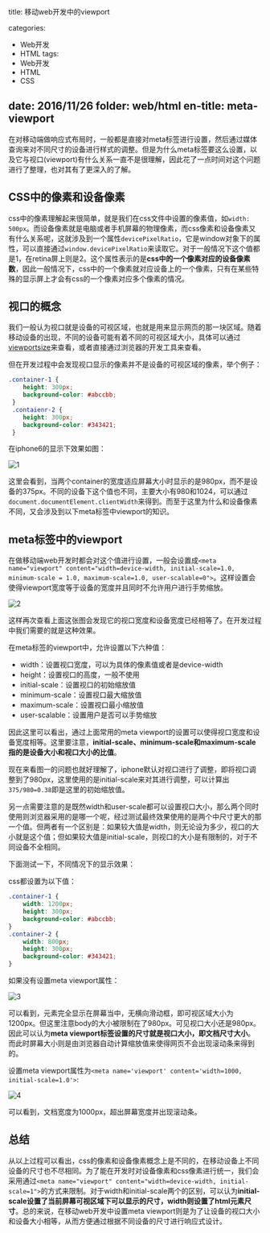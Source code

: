 title: 移动web开发中的viewport

categories:
- Web开发
- HTML
tags:
- Web开发
- HTML
- CSS

date: 2016/11/26
folder: web/html
en-title: meta-viewport
---
在对移动端做响应式布局时，一般都是直接对meta标签进行设置，然后通过媒体查询来对不同尺寸的设备进行样式的调整。但是为什么meta标签要这么设置，以及它与视口(viewport)有什么关系一直不是很理解，因此花了一点时间对这个问题进行了整理，也对其有了更深入的了解。
<!--more-->

## CSS中的像素和设备像素

css中的像素理解起来很简单，就是我们在css文件中设置的像素值，如`width: 500px`。而设备像素就是电脑或者手机屏幕的物理像素，而css像素和设备像素又有什么关系呢，这就涉及到一个属性`devicePixelRatio`，它是window对象下的属性，可以直接通过`window.devicePixelRatio`来读取它。对于一般情况下这个值都是1，在retina屏上则是2。这个属性表示的是**css中的一个像素对应的设备像素数**，因此一般情况下，css中的一个像素就对应设备上的一个像素，只有在某些特殊的显示屏上才会有css的一个像素对应多个像素的情况。

## 视口的概念

我们一般认为视口就是设备的可视区域，也就是用来显示网页的那一块区域。随着移动设备的出现，不同的设备可能有着不同的可视区域大小，具体可以通过[viewportsize](http://viewportsizes.com/)来查看，或者直接通过浏览器的开发工具来查看。

但在开发过程中会发现视口显示的像素并不是设备的可视区域的像素，举个例子：

```css
.container-1 {
    height: 300px;
   	background-color: #abccbb;
 }
 .contaienr-2 {
    height: 300px;
   	background-color: #343421;
 }
```

在iphone6的显示下效果如图：

![1](/images/viewport/1.png)

这里会看到，当两个container的宽度适应屏幕大小时显示的是980px，而不是设备的375px。不同的设备下这个值也不同，主要大小有980和1024，可以通过`document.documentElement.clientWidth`来得到。而至于这里为什么和设备像素不同，又会涉及到以下meta标签中viewport的知识。

## meta标签中的viewport

在做移动端web开发时都会对这个值进行设置，一般会设置成`<meta name="viewport" content="width=device-width, initial-scale=1.0, minimum-scale = 1.0, maximum-scale=1.0, user-scalable=0">`。这样设置会使得viewport宽度等于设备的宽度并且同时不允许用户进行手势缩放。

![2](/images/viewport/2.png)

这样再次查看上面这张图会发现它的视口宽度和设备宽度已经相等了。在开发过程中我们需要的就是这种效果。

在meta标签的viewport中，允许设置以下六种值：

* width：设置视口宽度，可以为具体的像素值或者是device-width
* height：设置视口的高度，一般不使用
* initial-scale：设置视口的初始缩放值
* minimum-scale：设置视口最大缩放值
* maximum-scale：设置视口最小缩放值
* user-scalable：设置用户是否可以手势缩放

因此这里可以看出，通过上面常用的meta viewport的设置可以使得视口宽度和设备宽度相等。这里要注意，**initial-scale、minimum-scale和maximum-scale指的是设备大小和视口大小的比值**。

现在来看图一的问题也就好理解了，iphone默认对视口进行了调整，即将视口调整到了980px，这里使用的是initial-scale来对其进行调整，可以计算出`375/980=0.38`即是这里的初始缩放值。

另一点需要注意的是既然width和user-scale都可以设置视口大小，那么两个同时使用则浏览器采用的是哪一个呢，经过测试最终效果使用的是两个中尺寸更大的那一个值。但两者有一个区别是：如果较大值是width，则无论设为多少，视口的大小就是这个值；但如果较大值是initial-scale，则视口的大小是有限制的，对于不同设备不全相同。

下面测试一下，不同情况下的显示效果：

css都设置为以下值：

```css
.container-1 {
    width: 1200px;
    height: 300px;
    background-color: #abccbb;
}
.container-2 {
    width: 800px;
    height: 300px;
    background-color: #343421;
}
```

如果没有设置meta viewport属性：

![3](/images/viewport/3.png)

可以看到，元素完全显示在屏幕当中，无横向滑动框，即可视区域大小为1200px。但这里注意body的大小被限制在了980px。可见视口大小还是980px。因此可以认为**meta viewport标签设置的尺寸就是视口大小，即文档尺寸大小**。而此时屏幕大小则是由浏览器自动计算缩放值来使得网页不会出现滚动条来得到的。

设置meta viewport属性为`<meta name='viewport' content='width=1000, initial-scale=1.0'>`:

![4](/images/viewport/4.png)

可以看到，文档宽度为1000px，超出屏幕宽度并出现滚动条。

## 总结

从以上过程可以看出，css的像素和设备像素概念上是不同的，在移动设备上不同设备的尺寸也不尽相同。为了能在开发时对设备像素和css像素进行统一，我们会采用通过`<meta name="viewport" content="width=device-width, initial-scale=1">`的方式来限制。对于width和initial-scale两个的区别，可以认为**initial-scale设置了当前屏幕可视区域下可以显示的尺寸，width则设置了html元素尺寸**。总的来说，在移动web开发中设置meta viewport则是为了让设备的视口大小和设备大小相等，从而方便通过根据不同设备的尺寸进行响应式设计。

